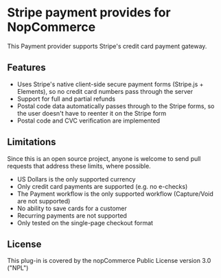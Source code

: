 ﻿# Stripe payment provides for NopCommerce

This Payment provider supports Stripe's credit card payment gateway. 

## Features

 - Uses Stripe's native client-side secure payment forms (Stripe.js + Elements), so no credit card numbers pass through the server
 - Support for full and partial refunds
 - Postal code data automatically passes through to the Stripe forms, so the user doesn't have to reenter it on the Stripe form
 - Postal code and CVC verification are implemented
 
## Limitations

Since this is an open source project, anyone is welcome to send pull requests that address these limits, where possible.

- US Dollars is the only supported currency
- Only credit card payments are supported (e.g. no e-checks)
- The Payment workflow is the only supported workflow (Capture/Void are not supported)
- No ability to save cards for a customer
- Recurring payments are not supported
- Only tested on the single-page checkout format

## License

This plug-in is covered by the nopCommerce Public License version 3.0 ("NPL")
